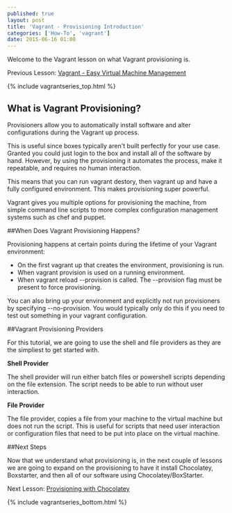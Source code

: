 ```yaml
---
published: true
layout: post
title: 'Vagrant - Provisioning Introduction'
categories: ['How-To', 'vagrant']
date: 2015-06-16 01:00
---
```

Welcome to the Vagrant lesson on what Vagrant provisioning is.  

Previous Lesson: [Vagrant - Easy Virtual Machine Management]({{site.url}}/vagrant-overview//)

{% include vagrantseries_top.html %}

## What is Vagrant Provisioning?

Provisioners allow you to automatically install software and alter configurations during the Vagrant up process.

This is useful since boxes typically aren't built perfectly for your use case. Granted you could just login to the box and install all of the software by hand.  However, by using the provisioning it automates the process, make it repeatable, and requires no human interaction.

This means that you can run vagrant destory, then vagrant up and have a fully configured environment. This makes provisioning super powerful.


Vagrant gives you multiple options for provisioning the machine, from simple command line scripts to more complex configuration management systems such as chef and puppet. 

##When Does Vagrant Provisioning Happens?

Provisioning happens at certain points during the lifetime of your Vagrant environment:

* On the first vagrant up that creates the environment, provisioning is run. 
* When vagrant provision is used on a running environment.
* When vagrant reload --provision is called. The --provision flag must be present to force provisioning.

You can also bring up your environment and explicitly not run provisioners by specifying --no-provision.  You would typically only do this if you need to test out something in your vagrant configuration.

##Vagrant Provisioning Providers

For this tutorial, we are going to use the shell and file providers as they are the simpliest to get started with.  
  
**Shell Provider**

The shell provider will run either batch files or powershell scripts depending on the file extension.  The script needs to be able to run without user interaction.

**File Provider**

The file provider, copies a file from your machine to the virtual machine but does not run the script.  This is useful for scripts that need user interaction or configuration files that need to be put into place on the virtual machine.

##Next Steps

Now that we understand what provisioning is, in the next couple of lessons we are going to expand on the provisioning to have it install Chocolatey, Boxstarter, and then all of our software using Chocolatey/BoxStarter.

Next Lesson: [Provisioning with Chocolatey]({{site.url}}/vagrant-provisioning-with-chocolatey)

{% include vagrantseries_bottom.html %}
